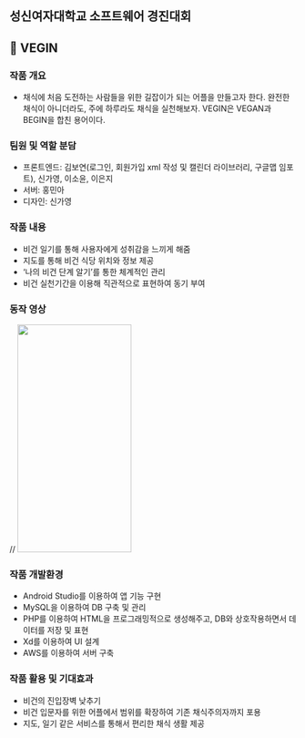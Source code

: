 ## 성신여자대학교 소프트웨어 경진대회
## :herb: VEGIN
### 작품 개요
  - 채식에 처음 도전하는 사람들을 위한 길잡이가 되는 어플을 만들고자 한다.
  완전한 채식이 아니더라도, 주에 하루라도 채식을 실천해보자. VEGIN은 VEGAN과 BEGIN을 합친 용어이다.
  
### 팀원 및 역할 분담
  - 프론트엔드: 김보연(로그인, 회원가입 xml 작성 및 캘린더 라이브러리, 구글맵 임포트), 신가영, 이소윤, 이은지
  - 서버: 홍민아
  - 디자인: 신가영

### 작품 내용
  - 비건 일기를 통해 사용자에게 성취감을 느끼게 해줌
  - 지도를 통해 비건 식당 위치와 정보 제공
  - ‘나의 비건 단계 알기’를 통한 체계적인 관리
  - 비건 실천기간을 이용해 직관적으로 표현하여 동기 부여
  
### 동작 영상

// <img src="" width="200" height="400"/>

### 작품 개발환경
   - Android Studio를 이용하여 앱 기능 구현
   - MySQL을 이용하여 DB 구축 및 관리
   - PHP를 이용하여 HTML을 프로그래밍적으로 생성해주고, DB와 상호작용하면서 데이터를 저장 및 표현
   - Xd를 이용하여 UI 설계
   - AWS를 이용하여 서버 구축
   
### 작품 활용 및 기대효과
  - 비건의 진입장벽 낮추기
  - 비건 입문자를 위한 어플에서 범위를 확장하여 기존 채식주의자까지 포용
  - 지도, 일기 같은 서비스를 통해서 편리한 채식 생활 제공
